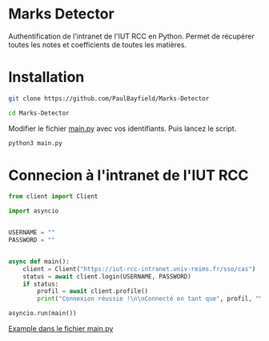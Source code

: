 # Marks Detector

Authentification de l'intranet de l'IUT RCC en Python. Permet de récupérer toutes les notes et coefficients de toutes les matières.


# Installation

```sh
git clone https://github.com/PaulBayfield/Marks-Detector

cd Marks-Detector
```

Modifier le fichier [main.py](main.py) avec vos identifiants.
Puis lancez le script.

```sh
python3 main.py
```


# Connecion à l'intranet de l'IUT RCC

```py
from client import Client

import asyncio


USERNAME = ""
PASSWORD = ""


async def main():
    client = Client("https://iut-rcc-intranet.univ-reims.fr/sso/cas")
    status = await client.login(USERNAME, PASSWORD)
    if status:
        profil = await client.profile()
        print("Connexion réussie !\n\nConnecté en tant que", profil, "\n\n")

asyncio.run(main())
```
[Example dans le fichier main.py](main.py)